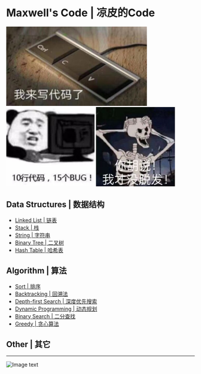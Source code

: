 # Maxwell's Code | 凉皮的Code

![](https://github.com/Maxwell-L/Maxwell-LeetCode/blob/master/image/pic2.png "只是保存一下刷LeetCode的代码咯")
![](https://github.com/Maxwell-L/Maxwell-LeetCode/blob/master/image/pic3.png "只是保存一下刷LeetCode的代码咯")
![](https://github.com/Maxwell-L/Maxwell-LeetCode/blob/master/image/pic4.jpg "只是保存一下刷LeetCode的代码咯")

Data Structures | 数据结构
---------
* [Linked List | 链表](https://github.com/Maxwell-L/MaxwellCode/tree/master/LeetCode/Linked%20List "Linked List")<br>
* [Stack | 栈](https://github.com/Maxwell-L/MaxwellCode/tree/master/LeetCode/Stack "Stack")<br>
* [String | 字符串](https://github.com/Maxwell-L/MaxwellCode/tree/master/LeetCode/String "String")<br>
* [Binary Tree | 二叉树](https://github.com/Maxwell-L/MaxwellCode/tree/master/LeetCode/Binary%20Tree "Binary Tree")<br>
* [Hash Table | 哈希表](https://github.com/Maxwell-L/MaxwellCode/tree/master/LeetCode/Hash%20Table "Hash Table")<br>

Algorithm | 算法
---------
* [Sort | 排序](https://github.com/Maxwell-L/MaxwellCode/tree/master/LeetCode/Sort "Sort")<br>
* [Backtracking | 回溯法](https://github.com/Maxwell-L/MaxwellCode/tree/master/LeetCode/Backtracking "Backtracking")<br>
* [Depth-first Search | 深度优先搜索](https://github.com/Maxwell-L/MaxwellCode/tree/master/LeetCode/Depth-first%20Search "Depth-first Search")<br>
* [Dynamic Programming | 动态规划](https://github.com/Maxwell-L/MaxwellCode/tree/master/LeetCode/Dynamic%20Programming "Dynamic Programming")<br>
* [Binary Search | 二分查找](https://github.com/Maxwell-L/MaxwellCode/tree/master/LeetCode/Binary%20Search "Binary Search")<br>
* [Greedy | 贪心算法](https://github.com/Maxwell-L/MaxwellCode/tree/master/LeetCode/Greedy "Greedy")<br>

Other | 其它
---------

-------------
![Image text](https://github.com/Maxwell-L/MaxwellCode/blob/master/image/pic1.jpg "我好菜啊")
